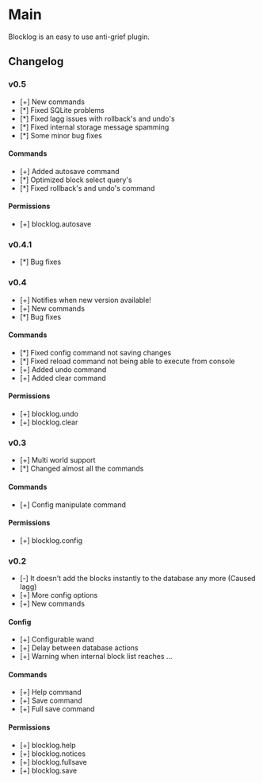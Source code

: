 Main
===========
Blocklog is an easy to use anti-grief plugin.

Changelog
-----------

### v0.5 ###
* [+] New commands
* [*] Fixed SQLite problems
* [*] Fixed lagg issues with rollback's and undo's
* [*] Fixed internal storage message spamming
* [*] Some minor bug fixes 

#### Commands ####
* [+] Added autosave command
* [*] Optimized block select query's
* [*] Fixed rollback's and undo's command

#### Permissions ####
* [+] blocklog.autosave

### v0.4.1 ###
* [*] Bug fixes

### v0.4 ###
* [+] Notifies when new version available!
* [+] New commands
* [*] Bug fixes

#### Commands ####
* [*] Fixed config command not saving changes
* [*] Fixed reload command not being able to execute from console
* [+] Added undo command
* [+] Added clear command

#### Permissions ####
* [+] blocklog.undo
* [+] blocklog.clear

### v0.3 ###
* [+] Multi world support
* [*] Changed almost all the commands

#### Commands ####
* [+] Config manipulate command

#### Permissions ####
* [+] blocklog.config

### v0.2 ###
* [-] It doesn't add the blocks instantly to the database any more (Caused lagg)
* [+] More config options
* [+] New commands

#### Config ####
* [+] Configurable wand
* [+] Delay between database actions
* [+] Warning when internal block list reaches ...

#### Commands ####
* [+] Help command
* [+] Save command
* [+] Full save command

#### Permissions ####
* [+] blocklog.help
* [+] blocklog.notices
* [+] blocklog.fullsave
* [+] blocklog.save